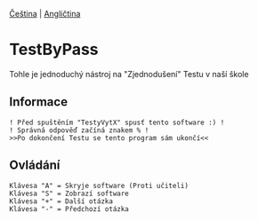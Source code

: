 [Čeština](https://github.com/zgruza/TestByPass_/blob/master/readme.cs.md) | [Angličtina](https://github.com/zgruza/TestByPass_/blob/master/readme.md)
# TestByPass
Tohle je jednoduchý nástroj na "Zjednodušení" Testu v naší škole

## Informace
```
! Před spuštěním "TestyVytX" spusť tento software :) !
! Správná odpověď začíná znakem % !
>>Po dokončení Testu se tento program sám ukončí<<
```

## Ovládání
```
Klávesa "A" = Skryje software (Proti učiteli)
Klávesa "S" = Zobrazí software
Klávesa "+" = Další otázka
Klávesa "-" = Předchozí otázka
```